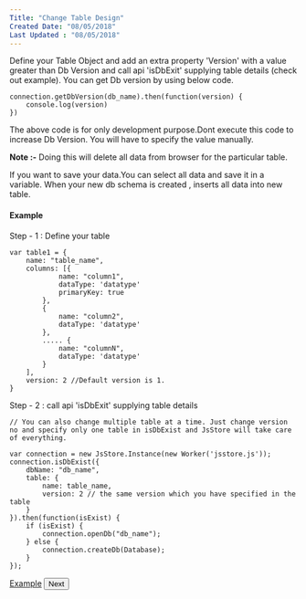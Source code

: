 ```yaml
---
Title: "Change Table Design"
Created Date: "08/05/2018"
Last Updated : "08/05/2018"
---
```


Define your Table Object and add an extra property 'Version' with a value greater than Db Version and call api 'isDbExit' supplying table details (check out example). You can get Db version by using below code.

```
connection.getDbVersion(db_name).then(function(version) {
    console.log(version)
})
```

The above code is for only development purpose.Dont execute this code to increase Db Version. You will have to specify the value manually.

**Note :-** Doing this will delete all data from browser for the particular table.

If you want to save your data.You can select all data and save it in a variable. When your new db schema is created , inserts all data into new table.

#### Example

Step - 1 : Define your table

```
var table1 = {
    name: "table_name",
    columns: [{
            name: "column1",
            dataType: 'datatype'
            primaryKey: true
        },
        {
            name: "column2",
            dataType: 'datatype'
        },
        ..... {
            name: "columnN",
            dataType: 'datatype'
        }
    ],
    version: 2 //Default version is 1.
}
```

Step - 2 : call api 'isDbExit' supplying table details

```
// You can also change multiple table at a time. Just change version no and specify only one table in isDbExist and JsStore will take care of everything.

var connection = new JsStore.Instance(new Worker('jsstore.js'));
connection.isDbExist({
    dbName: "db_name",
    table: {
        name: table_name,
        version: 2 // the same version which you have specified in the table
    }
}).then(function(isExist) {
    if (isExist) {
        connection.openDb("db_name");
    } else {
        connection.createDb(Database);
    }
});
```

<p class="margin-top-40px center-align">
    <a class="btn info" target="_blank" href="/example/change_table_design">Example</a>
    <button class="btn info btnNext">Next</button>
</p>